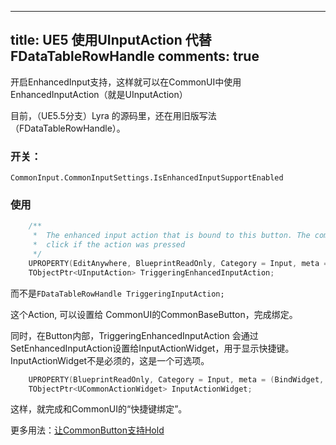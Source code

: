 ---
title: UE5 使用UInputAction 代替 FDataTableRowHandle
comments:  true
----

开启EnhancedInput支持，这样就可以在CommonUI中使用EnhancedInputAction（就是UInputAction）

目前，（UE5.5分支）Lyra 的源码里，还在用旧版写法（FDataTableRowHandle）。

### 开关：

`CommonInput.CommonInputSettings.IsEnhancedInputSupportEnabled`

### 使用 

```cpp
	/** 
	 *	The enhanced input action that is bound to this button. The common input manager will trigger this button to 
	 *	click if the action was pressed 
	 */
	UPROPERTY(EditAnywhere, BlueprintReadOnly, Category = Input, meta = (EditCondition = "CommonInput.CommonInputSettings.IsEnhancedInputSupportEnabled", EditConditionHides))
	TObjectPtr<UInputAction> TriggeringEnhancedInputAction;
 ```   

 而不是`FDataTableRowHandle TriggeringInputAction;`

这个Action, 可以设置给 CommonUI的CommonBaseButton，完成绑定。


同时，在Button内部，TriggeringEnhancedInputAction 会通过SetEnhancedInputAction设置给InputActionWidget，用于显示快捷键。InputActionWidget不是必须的，这是一个可选项。

```cpp
	UPROPERTY(BlueprintReadOnly, Category = Input, meta = (BindWidget, OptionalWidget = true, AllowPrivateAccess = true))
	TObjectPtr<UCommonActionWidget> InputActionWidget;
```

这样，就完成和CommonUI的“快捷键绑定”。


更多用法：[让CommonButton支持Hold](./03Hold%20Support%20For%20Enhnaced%20Input.md)